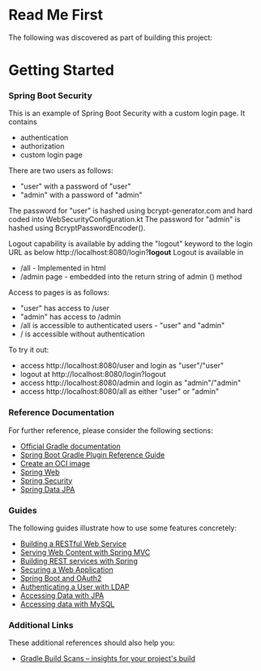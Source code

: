 # Read Me First
The following was discovered as part of building this project:


# Getting Started

### Spring Boot Security
This is an example of Spring Boot Security with a custom login page. It contains
* authentication
* authorization
* custom login page

There are two users as follows:
* "user" with a password of "user"
* "admin" with a password of "admin"

The password for "user" is hashed using bcrypt-generator.com and hard coded into WebSecurityConfiguration.kt
The password for "admin" is hashed using BcryptPasswordEncoder().

Logout capability is available by adding the "logout" keyword to the login URL as below
http://localhost:8080/login?**logout**
Logout is available in 
* /all - Implemented in html
* /admin page - embedded into the return string of admin () method

Access to pages is as follows:
* "user" has access to /user
* "admin" has access to /admin
* /all is accessible to authenticated users - "user" and "admin"
* / is accessible without authentication

To try it out:
* access http://localhost:8080/user and login as "user"/"user"
* logout at http://localhost:8080/login?logout 
* access http://localhost:8080/admin and login as "admin"/"admin"
* access http://localhost:8080/all as either "user" or "admin"


### Reference Documentation
For further reference, please consider the following sections:

* [Official Gradle documentation](https://docs.gradle.org)
* [Spring Boot Gradle Plugin Reference Guide](https://docs.spring.io/spring-boot/docs/2.4.2/gradle-plugin/reference/html/)
* [Create an OCI image](https://docs.spring.io/spring-boot/docs/2.4.2/gradle-plugin/reference/html/#build-image)
* [Spring Web](https://docs.spring.io/spring-boot/docs/2.4.2/reference/htmlsingle/#boot-features-developing-web-applications)
* [Spring Security](https://docs.spring.io/spring-boot/docs/2.4.2/reference/htmlsingle/#boot-features-security)
* [Spring Data JPA](https://docs.spring.io/spring-boot/docs/2.4.2/reference/htmlsingle/#boot-features-jpa-and-spring-data)

### Guides
The following guides illustrate how to use some features concretely:

* [Building a RESTful Web Service](https://spring.io/guides/gs/rest-service/)
* [Serving Web Content with Spring MVC](https://spring.io/guides/gs/serving-web-content/)
* [Building REST services with Spring](https://spring.io/guides/tutorials/bookmarks/)
* [Securing a Web Application](https://spring.io/guides/gs/securing-web/)
* [Spring Boot and OAuth2](https://spring.io/guides/tutorials/spring-boot-oauth2/)
* [Authenticating a User with LDAP](https://spring.io/guides/gs/authenticating-ldap/)
* [Accessing Data with JPA](https://spring.io/guides/gs/accessing-data-jpa/)
* [Accessing data with MySQL](https://spring.io/guides/gs/accessing-data-mysql/)

### Additional Links
These additional references should also help you:

* [Gradle Build Scans – insights for your project's build](https://scans.gradle.com#gradle)

